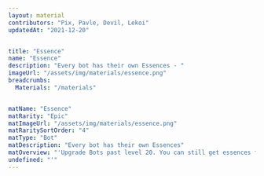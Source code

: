 ```yaml
---
layout: material
contributors: "Pix, Pavle, Devil, Lekoi"
updatedAt: "2021-12-20"


title: "Essence"
name: "Essence"
description: "Every bot has their own Essences - "
imageUrl: "/assets/img/materials/essence.png"
breadcrumbs:
  Materials: "/materials"


matName: "Essence"
matRarity: "Epic"
matImageUrl: "/assets/img/materials/essence.png"
matRaritySortOrder: "4"
matType: "Bot"
matDescription: "Every bot has their own Essences"
matOverview: "'Upgrade Bots past level 20. You can still get essences for lv25 bots"
undefined: "'"
---
```



